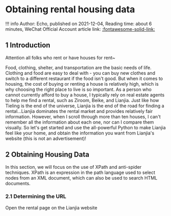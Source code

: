 # Obtaining rental housing data

!!! info
    Author: Echo, published on 2021-12-04, Reading time: about 6 minutes, WeChat Official Account article link: [:fontawesome-solid-link:](https://mp.weixin.qq.com/s/NHgnYaelpcDKYWnAqL6vSw)

## 1 Introduction

Attention all folks who rent or have houses for rent~

Food, clothing, shelter, and transportation are the basic needs of life. Clothing and food are easy to deal with - you can buy new clothes and switch to a different restaurant if the food isn't good. But when it comes to housing, the cost of buying or renting a house is relatively high, which is why choosing the right place to live is so important. As a person who cannot currently afford to buy a house, I typically rely on real estate agents to help me find a rental, such as Ziroom, Beike, and Lianjia. Just like how Tieling is the end of the universe, Lianjia is the end of the road for finding a rental...Lianjia dominates the rental market and provides relatively fair information. However, when I scroll through more than ten houses, I can't remember all the information about each one, nor can I compare them visually. So let's get started and use the all-powerful Python to make Lianjia feel like your home, and obtain the information you want from Lianjia's website (this is not an advertisement)!

## 2 Obtaining Housing Data

In this section, we will focus on the use of XPath and anti-spider techniques. XPath is an expression in the path language used to select nodes from an XML document, which can also be used to search HTML documents.

### 2.1 Determining the URL

Open the rental page on the Lianjia website